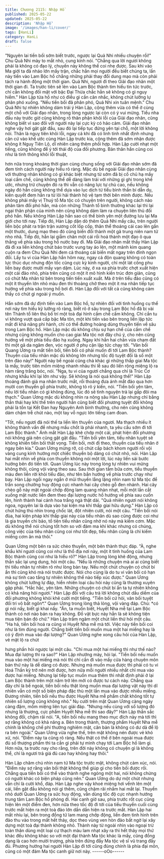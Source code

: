 ```yaml
---
title: Chương 2115: Nhập Hồ
published: 2025-05-22
updated: 2025-05-22
description: 'Nhập Hồ'
image: '/images/han-li/cover/'
tags: [HanLi]
category: HanLi
draft: false
---
```


"Nguyên lai tiền bối sớm biết trước, ngược lại Quả Nhi nhiều
chuyện rồi!" Chu Quả Nhi mày to mắt nhỏ, cung kính nói.
"Chẳng qua lời ngươi không phải là không có đạo lý, chuyến này
không thể coi nhẹ được. Sau khi vào Ma giới ta đã nháo lớn mấy
trận, chắc hẳn mọi người đều biết chúng ta, lần này tiến vào Lam
Bộc hồ chẳng những phải thay đổi dung mạo mà còn phải tách ra
hành động một thời gian. Quả Nhi, ngươi đi theo Giải đạo nhân
một thời gian đi. Ta trước tiên sẽ lẻn vào Lam Bộc thành tìm hiểu
tin tức trước, chỉ cần không đối mặt với bậc Đại Thừa chắc hẳn sẽ
không có gì nguy hiểm."
Hàn Lập từa hồ như có điều gì cần cân nhắc, không chút lưỡng
lự phân phó xuống.
"Nếu tiền bối đã phân phó, Quả Nhi xin tuân mệnh."
Chu Quả Nhi tự nhiên không dám trái ý Hàn Lập, cộng thêm vừa
có thể ở cùng một chỗ với Giải đạo nhân, trong lòng ngược lại
còn có ý vui mừng.
Tiểu nha đầu này trước giờ cũng không rõ thân phận khôi lỗi của
Giải đạo nhân, cũng không biết vì sao đối với người này lại cực
kỳ có hảo cảm.
Giải đạo nhân nghe vậy hơi gật gật đầu, sau đó lại tiếp tục đứng
yên tại chỗ, một lời không nói. Thân là nguỵ tiên khôi lỗi, ngay cả
khi đã có linh tính nhất định nhưng căn cứ vào khế ước cùng Hàn
Lập trước kia, cộng thêm đã sớm nhận được không ít Nguỵ Tiên
Lộ, dĩ nhiên càng thêm phối hợp.
Hàn Lập cười nhạt một tiếng, cũng không để ý tới thái độ của đối
phương. Bản thân hắn cũng coi như là tinh thông khôi lỗi thuật,

hơn nữa trong khoảng thời gian cùng chung sống với Giải đạo
nhân sớm đã đem tính cách người này hiểu rõ ràng.
Mặc dù bề ngoài Giải đạo nhân cùng với thường nhân không có
gì khác biệt nhưng từ sớm đã bị cố chủ hạ mấy loại cấm chế,
cũng không thể dễ dàng làm trái với những gì ghi trong khế ước,
nhưng trừ chuyện đó ra thì vẫn có năng lực tự chủ cao, nếu
không ngày đó hắn cũng không thể dựa vào lục dịch từ tiểu bình
thần bí dẫn dụ, kiên quyết đem hắn ra từ lôi hải thành hộ vệ tạm
thời bên mình được.
Nếu không phải mấy vị Thuỷ tổ Ma tộc có chuyện trên người,
không cách nào phân tâm đối phó hắn, mà còn những Thánh tổ
bình thường khác lại thì lại ngại thân phận của mình nên cũng
không dám làm ra chuyện liên thủ đối phó hắn. Nếu không Hàn
Lập hắn sao có thể bình yên một đường lưu lại Ma giới cho tới
nay.
Tiếp đó, Hàn Lập dặn dò thêm Quả Nhi mấy câu, trên người liền
bộc phát ra trận trận xương cốt lốp cốp, thân thể thoáng cái cao
lên gần một thước, dung mạo theo đó cũng biến đổi thành một gã
trung niên nam tử nho nhã.
Tiếp đó, hắn lại giẫm chân một cái rồi hoá thành một đạo ô qua
thẳng về phía sâu trong hồ nước bay đi. Mà Giải đạo nhân mắt
thấy Hàn Lập đã đi xa liền không chút báo trước vung tay áo lên,
một mảnh kim quang cuộn ra đem Chu Quả Nhi đem cả thoáng
cái biến mất ngay trên đỉnh ngọn đồi.
Lấy tu vi của Hàn Lập hắn hôm nay, ngay cả độn quang không có
toàn lực thúc dục nhưng độn tốc cũng cực kỳ kinh người, chỉ một
lát công phu liền bay được mười mấy vạn dặm. Lúc này, ở xa xa
phía trước chợt xuất hiện một cái đảo nhỏ, phía trên cũng có một
ít mô hình kiến trúc đơn giản, cũng có chút Ma nhân từ bên trong
tiến tiến xuất xuất. Mà ở trên tiểu đảo cũng có một ít thuyền lớn
nhỏ màu đen thi thoảng chở theo một ít ma nhân tiếp tục hướng
về phía sâu trong hồ bơi đi.
Hàn Lập đối với tất cả cũng không cảm thấy có chút gì ngoài ý
muốn.

Hắn sớm đã dự định tiến vào Lam Bộc hồ, tự nhiên đối với tình
huống cụ thể nơi này tìm hiểu kỹ lưỡng rõ ràng, biết rõ ở sâu
trong Lam Bộc hồ đã bị vài tên Thánh tổ liên thủ bố trí một toà đại
hình cấm chế cấm không. Chỉ cần tu vi không vượt quá cấp bậc
Ma tôn, một khi tiến vào bên trong liền lập tức mất đi khả năng phi
hành, chỉ có thể đường hoàng dùng thuyền tiến về sâu trong Lam
Bộc hồ.
Hàn Lập mặc dù không chịu sự hạn chế của cấm chế nhưng cũng
không muốn cho cao giai Ma tộc nơi đây chú ý, cho nên cũng
hướng về một phía tiểu đảo hạ xuống.
Ngay khi hắn hai chân vừa chạm đất thì một gã da ngăm đen, vóc
người ở phụ cận lập tức chạy tới.
"Vãn bối Quang Ương ra mắt tiền bối, tiền bối có phải muốn đi tới
Lam Bộc thành? Thuyền của tiểu nhân mặc dù không lớn nhưng
tốc độ tuyệt đối là số một trên đảo này!"
Người này bề ngoài cũng chả khác gì những thấp giai Ma tộc là
mấy, trước tiên mồm miệng nhanh nhảu thi lễ sau đó liền rộng
miệng lộ ra hàm răng trắng bóc, nói.
"Nga, tu vi của ngươi chẳng qua chỉ là Trúc Cơ nhưng khẩu khí lại
lớn như vậy. Sẽ không là nói quá không thế!"
Hàn Lập thoáng đánh giá ma nhân trước mắt, rồi thoáng đưa ánh
mắt đảo qua hơn mười con thuyền gỗ phía trước, không tỏ rõ ý
kiến, nói.
"Tiền bối yên tâm, nếu lời tiểu nhân có gì không đúng, lúc đó sẽ
tình nguyện trả lại gấp đôi ma thạch."
Quan Ương mặc dù không nhìn ra nông sâu Hàn Lập nhưng chỉ
bằng thần thái hay khí thế trên người hắn cũng biết đối phương
tuyệt đối không phải là tồn tại Kết Đan hay Nguyên Anh bình
thường, cho nên cũng không dám chậm trễ chút nào, một tay vỗ
ngực lớn tiếng cam đoan.

"Tốt, nếu ngươi đã nói thế ta liền lên thuyền của ngươi. Ma thạch
nhiều ít không thành vấn đề nhưng mấu chốt là phải nhanh, ta
yêu cầu sớm đi tới Lam Bộc thành."
Ánh mắt Hàn Lập khẽ chớp một cái, phát hiện đối phương nói
không giả nên cũng gật gật đầu.
"Tiền bối yên tâm, tiểu nhân tuyệt sẽ không khiến tiền bối thất
vọng. Tiền bối, mời đi theo, thuyền của tiểu nhân ở ngay bên kia."
Quan Ương mừng rỡ, có chút cấp bách khom người rồi vội vàng
cung kính hướng một chiếc thuyền bộ dáng có chút nhỏ, nói.
Hàn Lập hai mắt nhìn về phía con thuyền không nói một lời, lúc
này liền sải bước hướng bên đó tiến tới. Quan Ương lúc này
trong lòng tự nhiên vui mừng không thôi, cũng vội vàng theo sau.
Sau thời gian tầm bữa cơm, tiểu thuyền màu đen liền rời khỏi tiểu
đảo, như tên bắn hướng về phía trước chạy như bay.
Hàn Lập ngồi ngay ngắn ở mũi thuyền lẳng lặng nhìn nam tử Ma
tộc để trần song chưởng huy động cực nhanh hai cây chèo gỗ
đen nhánh. Hai cây chèo gỗ này mặt ngoài chớp động lam quang
nhàn nhạt, mỗi một lần cắt xuống mặt nước liền đem theo đại
lượng nước hồ hướng về phía sau cuốn lên, hình thành hai cánh
hoa trắng ngà thật dài.
"Quả nhiên ngươi nói không ngoa, nguyên lai là dựa vào hai kiện
ma khí thấp giai hữu dụng."
Hàn Lập có chút hứng thú nhìn trong chốc lát, đột nhiên cười, nói
một câu.
"Tiền bối nói đùa, hai kiện pháp khí thấp giai này của tiểu nhân dù
sao cũng được coi như là gia truyền chi bảo, tổ tiên tiểu nhân
cũng nhờ nó này mà kiếm cơm. Mặc dù không thể nói chúng tốt
hơn so với đám ma khí khác nhưng có chúng, công việc của tiêu
nhân cũng coi như tốt đẹp, tiểu nhân cũng là chỉ kiếm miếng cơm
ăn mà thôi."

Quan Ương một bên ra sức chèo thuyền, một bên thành thực
đáp.
"À, nghe khẩu khí ngươi cũng coi như là thổ địa nơi này, một ít
tình huống của Lam Bộc thành cũng coi như là hiểu rõ?"
Hàn Lập trong lòng khẽ động, nhưng thần sắc lại ung dung, hỏi
một câu.
"Nếu là những chuyện mà ai ai cũng biết thì tiểu nhân tự nhiên rõ
như lòng bàn tay. Nếu một chút chuyện có chút bí ẩn thì cũng khó
mà nói trước được. Nói cho cùng là do tu vi vãn bối có hạn mà sự
tình cao tầng tự nhiên không thể nào tiếp xúc được."
Quan Ương không chút lưỡng lự đáp, hiển nhiên loại câu hỏi này
cũng là thương xuyên gặp phải.
"Hắc hắc, yên tâm. Những chuyện có chút bí ẩn ta tự nhiên không
có khả năng hỏi ngươi."
Hàn Lập đối với câu trả lời không chút dấu diếm của đối phương
không khỏi khẽ cười một tiếng.
"Tiền bối cứ hỏi, vãn bối tuyệt đối tri vô bất ngôn*."
Quan Ương trong lòng thả lỏng, vội vàng đáp.
Chú: *có gì nói nấy, biết gì khai nấy.
"Ân, ta muốn biết, Huyết Nha mễ tại Lam Bộc thành có nơi nào
bán ra hay không. Đồ vật bực này hẳn là sẽ không tiện mua tiện
bán đó chứ."
Hàn Lập trầm ngâm một chút liền thử hỏi một câu.
"Ha hả, tiền bối hoá ra cũng vì Huyết Nha mễ mà tới. Việc này
tiền bối coi như là tìm đúng người. Chẳng biết tiền bối muốn mua
một hai miếng hay là có ý định mua vào đại lượng?"
Quan Ương nghe xong câu hỏi của Hàn Lập, vẻ mặt lộ ra chút

hưng phấn hỏi ngược lại một câu.
"Chỉ mua một hai miếng thì như thế nào? Mua đại lượng thì ra
sao?"
Hàn Lập nhướng mày, hỏi lại.
"Tiền bối nếu muốn mua vào một hai miếng mà nói thì chỉ cần đi
vào mấy cửa hàng chuyên môn bán thứ này là dễ dàng có được.
Nhưng mà muốn mua được thì phải có tu vi Hoá Thần kỳ trở nên
mới được, hơn nữa mỗi người nhiều nhất chỉ mua vào được hai
miếng. Nhưng lại tiếp tục muốn mua thêm thì nhất định phải ở lại
Lam Bộc thành trên một năm trở lên mới có được tư cách này.
Chẳng qua đây chỉ là bề ngoài, tiền bối nếu thật lòng muốn mua
đại lượng vật này thì dĩ nhiên vẫn có một số biện pháp đặc thù
một lần mua vào được nhiều miếng. Đương nhiên, tiền bối nếu
thu được Huyết Nha mễ phẩm chất không tốt tự nhiên số lượng
cũng không nhỏ."
Nụ cười trên mặt Quan Ương càng ngày càng đậm, mồm miệng
liên tục giải đáp.
"Nhưng nếu cùng với số lượng đó nhưng là thượng, cực phẩm
Huyết Nha mễ thì sao đây?"
Hàn Lập thần sắc không đổi, chậm rãi nói.
"A, tiền bối nếu mang theo mục đích này mà tới thì sợ rằng không
có khả năng a. Bên trong thành, thượng phẩm Huyết Nha mễ
chính là khống chế phi thường nghiêm mật, căn bản là không có
dư dả để lộ ra bên ngoài."
Quan Ương vừa nghe thế, trên mặt không nén được vẻ khó xử,
nói.
"Điểm này ta cũng rõ ràng. Nếu thật có thể ở bên ngoài mua được
đủ số thượng phẩm thì ta cần gì phải tự mình chạy tới Lam Bộc
hồ làm gì. Hơn nữa, ta trước nay cho rằng, trên đời này không có
chuyện gì là không thể, chỉ là ngươi trả giá đủ cao hay không hay
thôi."

Hàn Lập chăm chú nhìn nam tử Ma tộc trước mặt, không chút
cảm xúc, nói.
"Điểm này sợ rằng vãn bối thật không thể giúp gì cho tiền bối
được rồi. Chẳng qua tiền bối có thể vào thành nghe ngóng một
hai, nói không chừng có người khác có biện pháp cũng nên."
Quan Ương do dự một chút nhưng vẫn chỉ là cười khổ, đáp.
Hàn Lập nghe vậy khoé miệng hơi vểnh lên một cái, liền gật đầu
không nói gì thêm, cũng chậm rãi nhắm hai mắt lại.
Thuyền nhỏ dưới Quan Ương ra sức huy động, vẫn dùng tốc độ
cực nhanh hướng trung tâm Lam Bộc hồ phóng đi.
Hai canh giờ sau, phía trước rốt cục cũng hiện lên một điểm đen,
hơn nữa theo tốc độ đi tới của tiều thuyền cuối cùng trước mắt
hiện ra một toà đảo lớn dần dần hiện ra trước mắt.
Hàn Lập hai mắt nhíu lại, bên trong đồng tử lam mang chớp động,
liền đem tình hình trên đảo thu vào trong mắt hết thảy, dọc theo
vùng ven hòn đảo bất ngờ lại xây dựng một toà đại thành không
nhỏ.
Thành này từ ngoài nhìn vào ngoại trừ toàn thân dùng một loại cự
thạch màu lam nhạt xây ra thì hết thảy mọi thứ khác đều không
khác so với một đại thành Ma tộc khác là mấy, cũng đồng dạng là
cao hơn mười trượng, phía trên đứng đầy Ma tộc vệ sĩ vũ trang
đầy đủ.
Phương hướng hai người Hàn Lập đi tới cũng đúng chính là phía
đại môn, cũng có một đám Ma tộc canh giữ nơi này.
------oOo------
